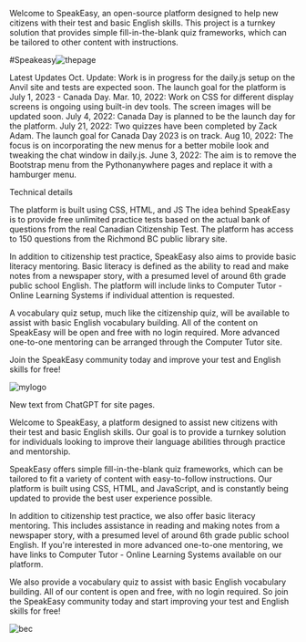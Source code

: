 Welcome to SpeakEasy, an open-source platform designed to help new citizens with their test and basic English skills. This project is a turnkey solution that provides simple fill-in-the-blank quiz frameworks, which can be tailored to other content with instructions.

#Speakeasy![thepage](https://user-images.githubusercontent.com/33843929/220177749-d6ff2405-e81e-48bb-a6b9-84d5e4a0bcf8.png)




Latest Updates
Oct. Update: Work is in progress for the daily.js setup on the Anvil site and tests are expected soon. The launch goal for the platform is July 1, 2023 - Canada Day.
Mar. 10, 2022: Work on CSS for different display screens is ongoing using built-in dev tools. The screen images will be updated soon.
July 4, 2022: Canada Day is planned to be the launch day for the platform.
July 21, 2022: Two quizzes have been completed by Zack Adam. The launch goal for Canada Day 2023 is on track.
Aug 10, 2022: The focus is on incorporating the new menus for a better mobile look and tweaking the chat window in daily.js.
June 3, 2022: The aim is to remove the Bootstrap menu from the Pythonanywhere pages and replace it with a hamburger menu.

Technical details

The platform is built using CSS, HTML, and JS  The idea behind SpeakEasy is to provide free unlimited practice tests based on the actual bank of questions from the real Canadian Citizenship Test. The platform has access to 150 questions from the Richmond BC public library site.

In addition to citizenship test practice, SpeakEasy also aims to provide basic literacy mentoring. Basic literacy is defined as the ability to read and make notes from a newspaper story, with a presumed level of around 6th grade public school English. The platform will include links to Computer Tutor - Online Learning Systems if individual attention is requested.

A vocabulary quiz setup, much like the citizenship quiz, will be available to assist with basic English vocabulary building. All of the content on SpeakEasy will be open and free with no login required. More advanced one-to-one mentoring can be arranged through the Computer Tutor site.

Join the SpeakEasy community today and improve your test and English skills for free!

![mylogo](https://user-images.githubusercontent.com/33843929/163722229-fcf8bf6d-119b-41e0-9fe3-713792bced1b.jpg)


New text from ChatGPT for site pages.

Welcome to SpeakEasy, a platform designed to assist new citizens with their test and basic English skills. Our goal is to provide a turnkey solution for individuals looking to improve their language abilities through practice and mentorship.

SpeakEasy offers simple fill-in-the-blank quiz frameworks, which can be tailored to fit a variety of content with easy-to-follow instructions. Our platform is built using CSS, HTML, and JavaScript, and is constantly being updated to provide the best user experience possible.

In addition to citizenship test practice, we also offer basic literacy mentoring. This includes assistance in reading and making notes from a newspaper story, with a presumed level of around 6th grade public school English. If you're interested in more advanced one-to-one mentoring, we have links to Computer Tutor - Online Learning Systems available on our platform.

We also provide a vocabulary quiz to assist with basic English vocabulary building. All of our content is open and free, with no login required. So join the SpeakEasy community today and start improving your test and English skills for free!



![bec](https://user-images.githubusercontent.com/33843929/163722255-3f5bf00a-b2b2-4e02-b01d-758103b1b83b.jpg)



